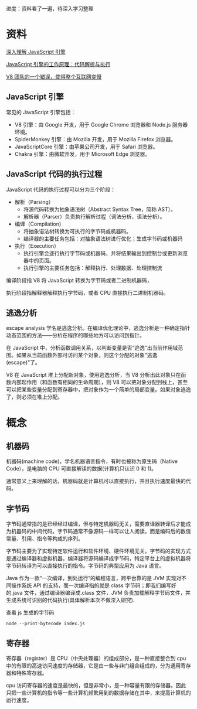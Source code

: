 进度：资料看了一遍，待深入学习整理

# 资料

[深入理解 JavaScript 引擎](https://cloud.tencent.com/developer/article/1884087)

[JavaScript 引擎的工作原理：代码解析与执行](https://segmentfault.com/a/1190000043998037)

[V8 团队的一个错误，使得整个互联网变慢](https://zhuanlan.zhihu.com/p/29790641)

## JavaScript 引擎

常见的 JavaScript 引擎包括：

- V8 引擎：由 Google 开发，用于 Google Chrome 浏览器和 Node.js 服务器环境。
- SpiderMonkey 引擎：由 Mozilla 开发，用于 Mozilla Firefox 浏览器。
- JavaScriptCore 引擎：由苹果公司开发，用于 Safari 浏览器。
- Chakra 引擎：由微软开发，用于 Microsoft Edge 浏览器。

## JavaScript 代码的执行过程

JavaScript 代码的执行过程可以分为三个阶段：

- 解析（Parsing）
  - 将源代码转换为抽象语法树（Abstract Syntax Tree，简称 AST）。
  - 解析器（Parser）负责执行解析过程（词法分析、语法分析）。
- 编译（Compilation）
  - 将抽象语法树转换为可执行的字节码或机器码。
  - 编译器的主要任务包括：对抽象语法树进行优化；生成字节码或机器码
- 执行（Execution）
  - 执行引擎会逐行执行字节码或机器码，并将结果输出到控制台或更新浏览器中的页面。
  - 执行引擎的主要任务包括：解释执行、处理数据、处理控制流

编译阶段指 V8 将 JavaScript 转换为字节码或者二进制机器码，

执行阶段指解释器解释执行字节码，或者 CPU 直接执行二进制机器码。

## 逃逸分析

escape analysis 学名是逃逸分析。在编译优化理论中，逃逸分析是一种确定指针动态范围的方法——分析在程序的哪些地方可以访问到指针。

在 JavaScript 中，分析函数调用关系，以判断变量是否“逃逸”出当前作用域范围。如果从当前函数外部可访问某个对象，则这个分配的对象"逃逸(escape)"了。

V8 在 JavaScript 堆上分配新对象，使用逃逸分析，当 V8 分析出此对象只在函数内部起作用（和函数有相同的生命周期），则 V8 可以把对象分配到栈上，甚至可以把某些变量分配到寄存器中，把对象作为一个简单的局部变量。如果对象逃逸了，则必须在堆上分配。

# 概念

## 机器码

机器码(machine code)，学名机器语言指令，有时也被称为原生码（Native Code），是电脑的 CPU 可直接解读的数据(计算机只认识 0 和 1)。

通常意义上来理解的话，机器码就是计算机可以直接执行，并且执行速度最快的代码。

## 字节码

字节码通常指的是已经经过编译，但与特定机器码无关，需要直译器转译后才能成为机器码的中间代码。字节码通常不像源码一样可以让人阅读，而是编码后的数值常量、引用、指令等构成的序列。

字节码主要为了实现特定软件运行和软件环境、硬件环境无关。字节码的实现方式是通过编译器和虚拟机器。编译器将源码编译成字节码，特定平台上的虚拟机器将字节码转译为可以直接执行的指令。字节码的典型应用为 Java 语言。

Java 作为一款“一次编译，到处运行”的编程语言，跨平台靠的是 JVM 实现对不同操作系统 API 的支持，而一次编译指的就是 class 字节码；即我们编写好的.java 文件，通过编译器编译成.class 文件，JVM 负责加载解释字节码文件，并生成系统可识别的代码执行(具体解析本次不做深入研究).

查看 js 生成的字节码

```shell
node --print-bytecode index.js
```

## 寄存器

寄存器（register）是 CPU（中央处理器）的组成部分，是一种直接整合到 cpu 中的有限的高速访问速度的存储器，它是由一些与非门组合组成的，分为通用寄存器和特殊寄存器。

cpu 访问寄存器的速度是最快的，但是非常小，是一种容量有限的存储器。因此只把一些计算机的指令等一些计算机频繁用到的数据存储在其中，来提高计算机的运行速度。
